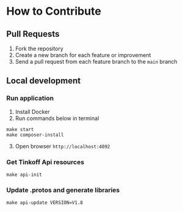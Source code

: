 # How to Contribute

## Pull Requests

1. Fork the repository
2. Create a new branch for each feature or improvement
3. Send a pull request from each feature branch to the `main` branch

## Local development 

### Run application
1. Install Docker
2. Run commands below in terminal
```shell
make start
make composer-install
```
3. Open browser `http://localhost:4092`

### Get Tinkoff Api resources
```
make api-init
```

### Update .protos and generate libraries
```
make api-update VERSION=V1.8
```
